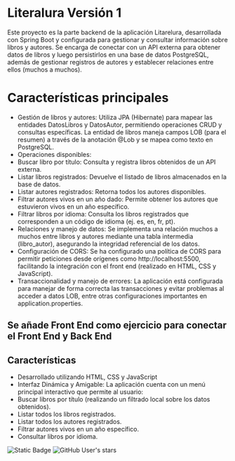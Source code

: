 # Literalura Versión 1
Este proyecto es la parte backend de la aplicación Litarelura, desarrollada con Spring Boot y configurada para gestionar y consultar información sobre libros y autores. Se encarga de conectar con un API externa para obtener datos de libros y luego persistirlos en una base de datos PostgreSQL, además de gestionar registros de autores y establecer relaciones entre ellos (muchos a muchos).
# Características principales
- Gestión de libros y autores:
Utiliza JPA (Hibernate) para mapear las entidades DatosLibros y DatosAutor, permitiendo operaciones CRUD y consultas específicas. La entidad de libros maneja campos LOB (para el resumen) a través de la anotación @Lob y se mapea como texto en PostgreSQL.
- Operaciones disponibles:
- Buscar libro por título: Consulta y registra libros obtenidos de un API externa.
- Listar libros registrados: Devuelve el listado de libros almacenados en la base de datos.
- Listar autores registrados: Retorna todos los autores disponibles.
- Filtrar autores vivos en un año dado: Permite obtener los autores que estuvieron vivos en un año específico.
- Filtrar libros por idioma: Consulta los libros registrados que corresponden a un código de idioma (ej. es, en, fr, pt).
- Relaciones y manejo de datos:
Se implementa una relación muchos a muchos entre libros y autores mediante una tabla intermedia (libro_autor), asegurando la integridad referencial de los datos.
- Configuración de CORS:
Se ha configurado una política de CORS para permitir peticiones desde orígenes como http://localhost:5500, facilitando la integración con el front end (realizado en HTML, CSS y JavaScript).
- Transaccionalidad y manejo de errores:
La aplicación está configurada para manejar de forma correcta las transacciones y evitar problemas al acceder a datos LOB, entre otras configuraciones importantes en application.properties.

## Se añade Front End como ejercicio para conectar el Front End y Back End
## Características
- Desarrollado utilizando HTML, CSS y JavaScript
- Interfaz Dinámica y Amigable:
La aplicación cuenta con un menú principal interactivo que permite al usuario:
- Buscar libros por título (realizando un filtrado local sobre los datos obtenidos).
- Listar todos los libros registrados.
- Listar todos los autores registrados.
- Filtrar autores vivos en un año específico.
- Consultar libros por idioma.

![Static Badge](https://img.shields.io/badge/STATUS-Finalizado-green)        ![GitHub User's stars](https://img.shields.io/github/stars/HtmlUser-Cyberhunter)

